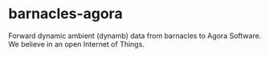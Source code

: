 # barnacles-agora
Forward dynamic ambient (dynamb) data from barnacles to Agora Software. We believe in an open Internet of Things.
